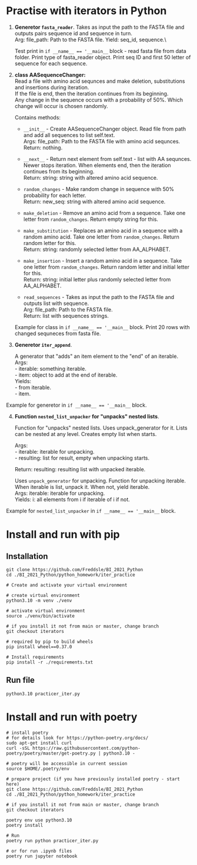 # Practise with iterators in Python

1. **Generetor `fasta_reader`**.
    Takes as input the path to the FASTA file and outputs pairs sequence id and sequence in turn.\
    Arg: file_path: Path to the FASTA file.
    Yield: seq_id, sequence.\
    
    Test print in `if __name__ == '__main__` block - read fasta file from data folder. Print type of fasta_reader object. Print seq ID and first 50 letter of sequence for each sequence.
   
2. **class AASequenceChanger:**\
    Read a file with amino acid sequnces and make deletion, substitutions and insertions during iteration. \
    If the file is end, then the iteration continues from its beginning.\
    Any change in the sequence occurs with a probability of 50%. Which change will occur is chosen randomly.
    
    Contains methods:
    
    - `__init__` - Create AASequenceChanger object. Read file from path and add all sequences to list self.text.\
        Args: file_path: Path to the FASTA file with amino acid sequnces.\
        Return: nothing.
    
    - `__next__` - Return next element from self.text - list with AA sequnces. Newer stops iteration. When elements end, then the iteration continues from its beginning.\
        Return: string: string with altered amino acid sequence.

    - `random_changes` - Make random change in sequence with 50% probability for each letter.\
        Return: new_seq: string with altered amino acid sequence.

    - `make_deletion` - Remove an amino acid from a sequence. Take one letter from `random_changes`. Return empty string for this.

    - `make_substitution` - Replaces an amino acid in a sequence with a random amino acid. Take one letter from `random_changes`. Return random letter for this. \
        Return: string: randomly selected letter from AA_ALPHABET.

    - `make_insertion` - Insert a random amino acid in a sequence. Take one letter from `random_changes`. Return random letter and initial letter for this.\
        Return: string: initial letter plus randomly selected letter from AA_ALPHABET.
      
    - `read_sequences` - Takes as input the path to the FASTA file and outputs list with sequence.\
        Arg: file_path: Path to the FASTA file.\
        Return: list with sequences strings.

    Example for class in `if __name__ == '__main__` block. Print 20 rows with changed sequneces from fasta file.


3. **Generetor `iter_append`**.

    A generator that "adds" an item element to the "end" of an iterable.\
    Args:\
        - iterable: something iterable.\
        - item: object to add at the end of iterable.\
    Yields:\
        - from iterable.\
        - item.

Example for generetor in `if __name__ == '__main__` block.

4. **Function `nested_list_unpacker` for "unpacks" nested lists**.

    Function for "unpacks" nested lists. Uses unpack_generator for it. Lists can be nested at any level. Creates empty list when starts.
    
    Args:\
        - iterable: iterable for unpacking.\
        - resulting: list for result, empty when unpacking starts.
    
    Return: resulting: resulting list with unpacked iterable.

    Uses `unpack_generator` for unpacking. Function for unpacking iterable. When iterable is list, unpack it. When not, yield iterable.\
    Args: iterable: iterable for unpacking.\
    Yields: i: all elements from i if iterable of i if not.

Example for `nested_list_unpacker` in `if __name__ == '__main__` block.

# Install and run with pip
## Installation

```console
git clone https://github.com/Freddsle/BI_2021_Python
cd ./BI_2021_Python/python_homework/iter_practice

# Create and activate your virtual environment

# create virtual environment
python3.10 -m venv ./venv

# activate virtual environment
source ./venv/bin/activate

# if you install it not from main or master, change branch
git checkout iterators

# required by pip to build wheels
pip install wheel==0.37.0 

# Install requirements
pip install -r ./requirements.txt
```

## Run file
```console
python3.10 practicer_iter.py
```

# Install and run with poetry
```console
# install poetry
# for details look for https://python-poetry.org/docs/
sudo apt-get install curl
curl -sSL https://raw.githubusercontent.com/python-poetry/poetry/master/get-poetry.py | python3.10 -

# poetry will be accessible in current session
source $HOME/.poetry/env

# prepare project (if you have previously installed poetry - start here)
git clone https://github.com/Freddsle/BI_2021_Python
cd ./BI_2021_Python/python_homework/iter_practice

# if you install it not from main or master, change branch
git checkout iterators

poetry env use python3.10
poetry install

# Run
poetry run python practicer_iter.py

# or for run .ipynb files
poetry run jupyter notebook
```
